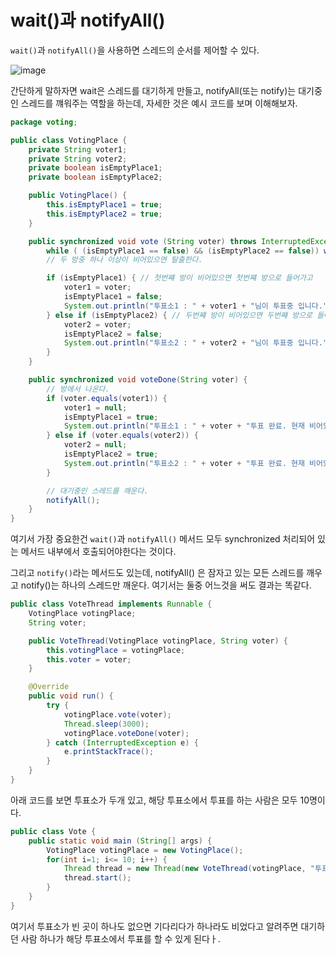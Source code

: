 # wait()과 notifyAll()

`wait()`과 `notifyAll()`을 사용하면 스레드의 순서를 제어할 수 있다.

![image](https://user-images.githubusercontent.com/81006587/234431001-e64a2240-ffcd-4363-bee0-dab7e8c0d4a5.png)


간단하게 말하자면 wait은 스레드를 대기하게 만들고, notifyAll(또는 notify)는 대기중인 스레드를 꺠워주는 역할을 하는데, 자세한 것은 예시 코드를 보며 이해해보자.

```java
package voting;

public class VotingPlace {
    private String voter1;
    private String voter2;
    private boolean isEmptyPlace1;
    private boolean isEmptyPlace2;

    public VotingPlace() {
        this.isEmptyPlace1 = true;
        this.isEmptyPlace2 = true;
    }

    public synchronized void vote (String voter) throws InterruptedException {
        while ( (isEmptyPlace1 == false) && (isEmptyPlace2 == false)) wait(); // 두 방이 모두 꽉차있다면 기다린다.
        // 두 방중 하나 이상이 비어있으면 탈출한다.

        if (isEmptyPlace1) { // 첫번쨰 방이 비어있으면 첫번쨰 방으로 들어가고
            voter1 = voter;
            isEmptyPlace1 = false;
            System.out.println("투표소1 : " + voter1 + "님이 투표중 입니다.");
        } else if (isEmptyPlace2) { // 두번쨰 방이 비어있으면 두번쨰 방으로 들어간다.
            voter2 = voter;
            isEmptyPlace2 = false;
            System.out.println("투표소2 : " + voter2 + "님이 투표중 입니다.");
        }
    }

    public synchronized void voteDone(String voter) {
        // 방에서 나온다.
        if (voter.equals(voter1)) { 
            voter1 = null;
            isEmptyPlace1 = true;
            System.out.println("투표소1 : " + voter + "투표 완료. 현재 비어있음");
        } else if (voter.equals(voter2)) {
            voter2 = null;
            isEmptyPlace2 = true;
            System.out.println("투표소2 : " + voter + "투표 완료. 현재 비어있음");
        }

        // 대기중인 스레드를 깨운다.
        notifyAll();
    }
}
```

여기서 가장 중요한건 `wait()`과 `notifyAll()` 메서드 모두 synchronized 처리되어 있는 메서드 내부에서 호출되어야한다는 것이다.

그리고 `notify()`라는 메서드도 있는데, notifyAll() 은 잠자고 있는 모든 스레드를 깨우고 notify()는 하나의 스레드만 깨운다. 여기서는 둘중 어느것을 써도 결과는 똑같다.

```java
public class VoteThread implements Runnable {
    VotingPlace votingPlace;
    String voter;

    public VoteThread(VotingPlace votingPlace, String voter) {
        this.votingPlace = votingPlace;
        this.voter = voter;
    }

    @Override
    public void run() {
        try {
            votingPlace.vote(voter);
            Thread.sleep(3000);
            votingPlace.voteDone(voter);
        } catch (InterruptedException e) {
            e.printStackTrace();
        }
    }
}
```

아래 코드를 보면 투표소가 두개 있고, 해당 투표소에서 투표를 하는 사람은 모두 10명이다.

```java
public class Vote {
    public static void main (String[] args) {
        VotingPlace votingPlace = new VotingPlace();
        for(int i=1; i<= 10; i++) {
            Thread thread = new Thread(new VoteThread(votingPlace, "투표자"+i));
            thread.start();
        }
    }
}
```

여기서 투표소가 빈 곳이 하나도 없으면 기다리다가 하나라도 비었다고 알려주면 대기하던 사람 하나가 해당 투표소에서 투표를 할 수 있게 된다ㅏ.